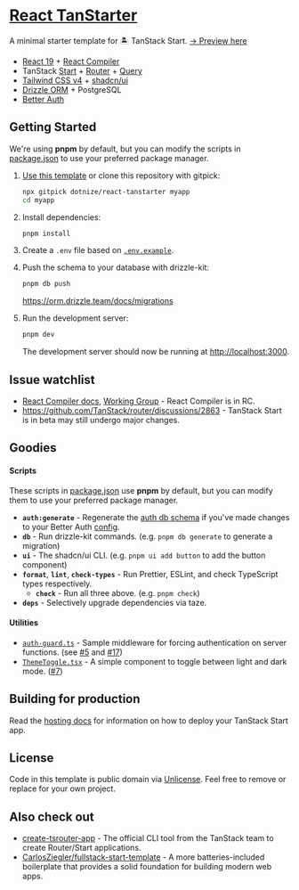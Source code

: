 # [React TanStarter](https://github.com/dotnize/react-tanstarter)

A minimal starter template for 🏝️ TanStack Start. [→ Preview here](https://tanstarter.nize.ph/)

- [React 19](https://react.dev) + [React Compiler](https://react.dev/learn/react-compiler)
- TanStack [Start](https://tanstack.com/start/latest) + [Router](https://tanstack.com/router/latest) + [Query](https://tanstack.com/query/latest)
- [Tailwind CSS v4](https://tailwindcss.com/) + [shadcn/ui](https://ui.shadcn.com/)
- [Drizzle ORM](https://orm.drizzle.team/) + PostgreSQL
- [Better Auth](https://www.better-auth.com/)

## Getting Started

We're using **pnpm** by default, but you can modify the scripts in [package.json](./package.json) to use your preferred package manager.

1. [Use this template](https://github.com/new?template_name=react-tanstarter&template_owner=dotnize) or clone this repository with gitpick:

   ```bash
   npx gitpick dotnize/react-tanstarter myapp
   cd myapp
   ```

2. Install dependencies:

   ```bash
   pnpm install
   ```

3. Create a `.env` file based on [`.env.example`](./.env.example).

4. Push the schema to your database with drizzle-kit:

   ```bash
   pnpm db push
   ```

   https://orm.drizzle.team/docs/migrations

5. Run the development server:

   ```bash
   pnpm dev
   ```

   The development server should now be running at [http://localhost:3000](http://localhost:3000).

## Issue watchlist

- [React Compiler docs](https://react.dev/learn/react-compiler), [Working Group](https://github.com/reactwg/react-compiler/discussions) - React Compiler is in RC.
- https://github.com/TanStack/router/discussions/2863 - TanStack Start is in beta may still undergo major changes.

## Goodies

#### Scripts

These scripts in [package.json](./package.json#L5) use **pnpm** by default, but you can modify them to use your preferred package manager.

- **`auth:generate`** - Regenerate the [auth db schema](./src/lib/db/schema/auth.schema.ts) if you've made changes to your Better Auth [config](./src/lib/auth/index.ts).
- **`db`** - Run drizzle-kit commands. (e.g. `pnpm db generate` to generate a migration)
- **`ui`** - The shadcn/ui CLI. (e.g. `pnpm ui add button` to add the button component)
- **`format`**, **`lint`**, **`check-types`** - Run Prettier, ESLint, and check TypeScript types respectively.
  - **`check`** - Run all three above. (e.g. `pnpm check`)
- **`deps`** - Selectively upgrade dependencies via taze.

#### Utilities

- [`auth-guard.ts`](./src/lib/auth/middleware/auth-guard.ts) - Sample middleware for forcing authentication on server functions. (see [#5](https://github.com/dotnize/react-tanstarter/issues/5#issuecomment-2615905686) and [#17](https://github.com/dotnize/react-tanstarter/issues/17#issuecomment-2853482062))
- [`ThemeToggle.tsx`](./src/components/ThemeToggle.tsx) - A simple component to toggle between light and dark mode. ([#7](https://github.com/dotnize/react-tanstarter/issues/7))

## Building for production

Read the [hosting docs](https://tanstack.com/start/latest/docs/framework/react/hosting) for information on how to deploy your TanStack Start app.

## License

Code in this template is public domain via [Unlicense](./LICENSE). Feel free to remove or replace for your own project.

## Also check out

- [create-tsrouter-app](https://github.com/TanStack/create-tsrouter-app/tree/main/cli/create-tsrouter-app) - The official CLI tool from the TanStack team to create Router/Start applications.
- [CarlosZiegler/fullstack-start-template](https://github.com/CarlosZiegler/fullstack-start-template) - A more batteries-included boilerplate that provides a solid foundation for building modern web apps.
